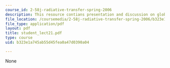 ```yaml
---
course_id: 2-58j-radiative-transfer-spring-2006
description: This resource contians presentation and discussion on global warming.
file_location: /coursemedia/2-58j-radiative-transfer-spring-2006/b323e1a745ab55d45fea0a47d0390a04_student_lect21.pdf
file_type: application/pdf
layout: pdf
title: student_lect21.pdf
type: course
uid: b323e1a745ab55d45fea0a47d0390a04

---
```

None